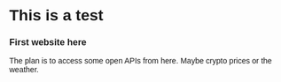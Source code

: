 <html>
<body style="font-family: helvetica">
<h1>This is a test</h1>
<h3>First website here</h3>
<p></p>
<p>The plan is to access some open APIs from here. Maybe crypto prices or the weather.</p>
</html>
